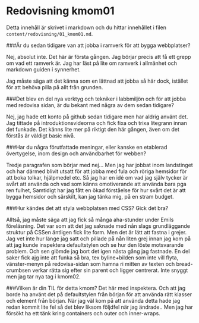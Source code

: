 ---
---
Redovisning kmom01
=========================

Detta innehåll är skrivet i markdown och du hittar innehållet i filen `content/redovisning/01_kmom01.md`.

###Är du sedan tidigare van att jobba i ramverk för att bygga webbplatser?

Nej, absolut inte. Det här är första gången. Jag börjar precis att få 
ett grepp om vad ett ramverk är. Jag har läst på lite om ramverk i allmänhet och markdown guiden
i synnerhet. 

Jag måste säga att det känna som en lättnad att jobba så här dock, istället för att behöva pilla på
allt från grunden. 

###Det blev en del nya verktyg och tekniker i labbmiljön och för att jobba med redovisa sidan, är du bekant med några av dem sedan tidigare?

Nej, jag hade ett konto på github sedan tidigare men har aldrig använt det. Jag tittade på introduktionsvideorna och
fick fixa och trixa litegrann innan det funkade. Det känns lite mer på riktigt den här gången,
även om det förstås är väldigt basic nivå.  

###Har du några förutfattade meningar, eller kanske en etablerad övertygelse, inom design och användbarhet för webben?

Tredje paragrafen som börjar med nej... Men jag har jobbat inom landstinget och har därmed blivit utsatt
för att jobba med fula och röriga hemsidor för att boka tolkar, hjälpmedel etc. Så jag har en idé om vad jag själv tycker
är svårt att använda och vad som känns omotiverande att använda bara pga ren fulhet, Samtidigt har jag fått en ökad förståelse
för hur svårt det är att bygga hemsidor och särskilt, kan jag tänka mig, på en stram budget. 

###Hur kändes det att styla webbplatsen med CSS? Gick det bra?

Alltså, jag måste säga att jag fick så många aha-stunder under Emils föreläsning. Det var som att 
det jag saknade med nån slags grundläggande struktur på CSSen äntligen fick lite form. Men det är lätt att fastna
i grejer. Jag vet inte hur länge jag satt och pillade på nån liten grej innan jag kom på att jag kunde
inspektera defaultstylen och se hur den löste motsvarande problem. Och sen glömde jag bort det igen
nästa gång jag fastnade. 
En del saker fick ajg inte att funka så bra, tex byline+bilden som inte vill flyta, vänster-menyn på 
redovisa-sidan som hamna ri mitten av texten och bread-crumbsen verkar rätta sig
 efter sin parent och ligger centrerat. Inte snyggt men jag tar nya tag i kmom02.

###Vilken är din TIL för detta kmom?
Det här med inspektera. Och att jag borde ha använt det på defaultstylen från början för att använda 
rätt klasser och element från början. När jag väl kom på att använda detta hade jag redan kommit lite 
fel så det blev liksom följdfel när jag ändrade.. Men jag har försökt ha ett tänk kring containers 
och outer och inner-wraps. 